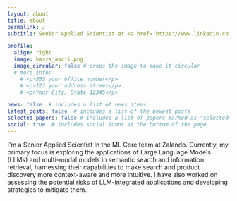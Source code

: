 ```yaml
---
layout: about
title: about
permalink: /
subtitle: Senior Applied Scientist at <a href='https://www.linkedin.com/in/kasra-hosseini/'>Zalando</a> <br>PhD Natural Sciences <br>Prev <a href='https://www.turing.ac.uk/'>The Alan Turing Institute</a> and <a href='https://www.ox.ac.uk/'>University of Oxford</a>

profile:
  align: right
  image: kasra_ascii.png
  image_circular: false # crops the image to make it circular
  # more_info:
    # <p>555 your office number</p>
    # <p>123 your address street</p>
    # <p>Your City, State 12345</p>

news: false  # includes a list of news items
latest_posts: false  # includes a list of the newest posts
selected_papers: false # includes a list of papers marked as "selected={true}"
social: true  # includes social icons at the bottom of the page
---
```


I'm a Senior Applied Scientist in the ML Core team at Zalando. Currently, my primary focus is exploring the applications of Large Language Models (LLMs) and multi-modal models in semantic search and information retrieval, harnessing their capabilities to make search and product discovery more context-aware and more intuitive. I have also worked on assessing the potential risks of LLM-integrated applications and developing strategies to mitigate them.
